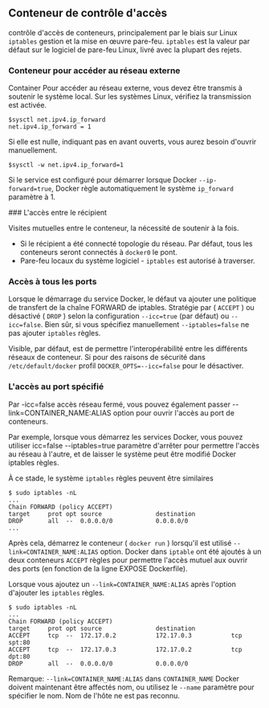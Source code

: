 ## Conteneur de contrôle d'accès

contrôle d'accès de conteneurs, principalement par le biais sur Linux `iptables` gestion et la mise en œuvre pare-feu. `iptables` est la valeur par défaut sur
le logiciel de pare-feu Linux, livré avec la plupart des rejets.

### Conteneur pour accéder au réseau externe

Container Pour accéder au réseau externe, vous devez être transmis à soutenir le système local. Sur les systèmes Linux, vérifiez la transmission est activée.
```
$sysctl net.ipv4.ip_forward
net.ipv4.ip_forward = 1
```
Si elle est nulle, indiquant pas en avant ouverts, vous aurez besoin d'ouvrir manuellement.
```
$sysctl -w net.ipv4.ip_forward=1
```
Si le service est configuré pour démarrer lorsque Docker `--ip-forward=true`, Docker règle automatiquement le système `ip_forward` paramètre à 1.

### L'accès entre le récipient

Visites mutuelles entre le conteneur, la nécessité de soutenir à la fois.

* Si le récipient a été connecté topologie du réseau. Par défaut, tous les conteneurs seront connectés à `docker0` le pont.
* Pare-feu locaux du système logiciel - `iptables` est autorisé à traverser.

### Accès à tous les ports

Lorsque le démarrage du service Docker, le défaut va ajouter une politique de transfert de la chaîne FORWARD de iptables.
Stratégie par ( `ACCEPT` ) ou désactivé ( `DROP` ) selon la configuration `--icc=true` (par défaut) ou `--icc=false`.
Bien sûr, si vous spécifiez manuellement `--iptables=false` ne pas ajouter `iptables` règles.

Visible, par défaut, est de permettre l'interopérabilité entre les différents réseaux de conteneur.
Si pour des raisons de sécurité dans `/etc/default/docker` profil `DOCKER_OPTS=--icc=false` pour le désactiver.

### L'accès au port spécifié

Par -icc=false accès réseau fermé, vous pouvez également passer --link=CONTAINER_NAME:ALIAS option pour ouvrir l'accès au port de conteneurs.

Par exemple, lorsque vous démarrez les services Docker, vous pouvez utiliser icc=false --iptables=true paramètre d'arrêter pour permettre l'accès au réseau à l'autre, et de laisser le système peut être modifié Docker iptables règles.

À ce stade, le système `iptables` règles peuvent être similaires
```
$ sudo iptables -nL
...
Chain FORWARD (policy ACCEPT)
target     prot opt source               destination
DROP       all  --  0.0.0.0/0            0.0.0.0/0
...
```
Après cela, démarrez le conteneur ( `docker run` ) lorsqu'il est utilisé `--link=CONTAINER_NAME:ALIAS` option. Docker dans `iptable` ont été ajoutés
à un deux conteneurs `ACCEPT` règles pour permettre l'accès mutuel aux ouvrir des ports (en fonction de la ligne EXPOSE Dockerfile).

Lorsque vous ajoutez un `--link=CONTAINER_NAME:ALIAS` après l'option d'ajouter les `iptables` règles.
```
$ sudo iptables -nL
...
Chain FORWARD (policy ACCEPT)
target     prot opt source               destination
ACCEPT     tcp  --  172.17.0.2           172.17.0.3           tcp spt:80
ACCEPT     tcp  --  172.17.0.3           172.17.0.2           tcp dpt:80
DROP       all  --  0.0.0.0/0            0.0.0.0/0
```

Remarque: `--link=CONTAINER_NAME:ALIAS` dans `CONTAINER_NAME` Docker doivent maintenant être affectés nom, ou utilisez le `--name` paramètre pour spécifier le nom.
Nom de l'hôte ne est pas reconnu.
